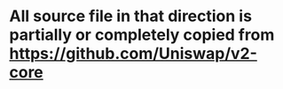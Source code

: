 # All source file in that direction is partially or completely copied from https://github.com/Uniswap/v2-core
